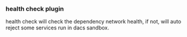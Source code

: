 ### health check plugin
health check will check the dependency network health, if not, will auto reject some services run in dacs sandbox.